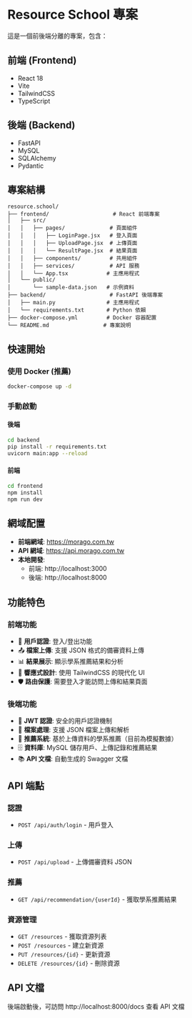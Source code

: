 # Resource School 專案

這是一個前後端分離的專案，包含：

## 前端 (Frontend)
- React 18
- Vite
- TailwindCSS
- TypeScript

## 後端 (Backend)
- FastAPI
- MySQL
- SQLAlchemy
- Pydantic

## 專案結構
```
resource.school/
├── frontend/                    # React 前端專案
│   ├── src/
│   │   ├── pages/              # 頁面組件
│   │   │   ├── LoginPage.jsx   # 登入頁面
│   │   │   ├── UploadPage.jsx  # 上傳頁面
│   │   │   └── ResultPage.jsx  # 結果頁面
│   │   ├── components/         # 共用組件
│   │   ├── services/           # API 服務
│   │   └── App.tsx            # 主應用程式
│   └── public/
│       └── sample-data.json   # 示例資料
├── backend/                    # FastAPI 後端專案
│   ├── main.py                # 主應用程式
│   └── requirements.txt       # Python 依賴
├── docker-compose.yml         # Docker 容器配置
└── README.md                 # 專案說明
```

## 快速開始

### 使用 Docker (推薦)
```bash
docker-compose up -d
```

### 手動啟動

#### 後端
```bash
cd backend
pip install -r requirements.txt
uvicorn main:app --reload
```

#### 前端
```bash
cd frontend
npm install
npm run dev
```

## 網域配置
- **前端網域**: https://morago.com.tw
- **API 網域**: https://api.morago.com.tw
- **本地開發**: 
  - 前端: http://localhost:3000
  - 後端: http://localhost:8000

## 功能特色

### 前端功能
- 🔐 **用戶認證**: 登入/登出功能
- 📤 **檔案上傳**: 支援 JSON 格式的備審資料上傳
- 📊 **結果展示**: 顯示學系推薦結果和分析
- 🎨 **響應式設計**: 使用 TailwindCSS 的現代化 UI
- 🛡️ **路由保護**: 需要登入才能訪問上傳和結果頁面

### 後端功能
- 🔑 **JWT 認證**: 安全的用戶認證機制
- 📁 **檔案處理**: 支援 JSON 檔案上傳和解析
- 🤖 **推薦系統**: 基於上傳資料的學系推薦（目前為模擬數據）
- 🗄️ **資料庫**: MySQL 儲存用戶、上傳記錄和推薦結果
- 📚 **API 文檔**: 自動生成的 Swagger 文檔

## API 端點

### 認證
- `POST /api/auth/login` - 用戶登入

### 上傳
- `POST /api/upload` - 上傳備審資料 JSON

### 推薦
- `GET /api/recommendation/{userId}` - 獲取學系推薦結果

### 資源管理
- `GET /resources` - 獲取資源列表
- `POST /resources` - 建立新資源
- `PUT /resources/{id}` - 更新資源
- `DELETE /resources/{id}` - 刪除資源

## API 文檔
後端啟動後，可訪問 http://localhost:8000/docs 查看 API 文檔
